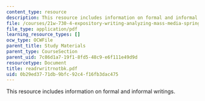 ```yaml
---
content_type: resource
description: This resource includes information on formal and informal writings.
file: /courses/21w-730-4-expository-writing-analyzing-mass-media-spring-2001/0b29ed3771db9bfc92c4f16fb3dac475_readrwritrnotbk.pdf
file_type: application/pdf
learning_resource_types: []
ocw_type: OCWFile
parent_title: Study Materials
parent_type: CourseSection
parent_uid: 7c86d1a7-19f1-8fd5-48c9-e6f111e49d9d
resourcetype: Document
title: readrwritrnotbk.pdf
uid: 0b29ed37-71db-9bfc-92c4-f16fb3dac475
---
```

This resource includes information on formal and informal writings.

